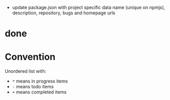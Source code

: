 
- update package.json with project specific data
  name (unique on npmjs), description, repository, bugs and homepage urls

# done


# Convention
Unordered list with:
- `*` means in progress items
- `-` means todo items
- `+` means completed items
